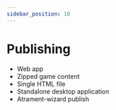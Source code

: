 ```yaml
---
sidebar_position: 10
---
```



# Publishing
* Web app
* Zipped game content
* Single HTML file
* Standalone desktop application
* Atrament-wizard publish
